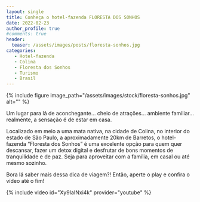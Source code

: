 ```yaml
---
layout: single
title: Conheça o hotel-fazenda FLORESTA DOS SONHOS
date: 2022-02-23
author_profile: true
#comments: true
header:
  teaser: /assets/images/posts/floresta-sonhos.jpg
categories: 
   - Hotel-fazenda
   - Colina 
   - Floresta dos Sonhos
   - Turismo
   - Brasil
---
```


{% include figure image_path="/assets/images/stock/floresta-sonhos.jpg" alt=""  %}

Um lugar para lá de aconchegante… cheio de atrações… ambiente familiar… realmente, a sensação é de estar em casa. 

Localizado em meio a uma mata nativa, na cidade de Colina, no interior do estado de São Paulo, a aproximadamente 20km de Barretos, o hotel-fazenda “Floresta dos Sonhos” é uma excelente opção para quem quer descansar, fazer um detox digital e desfrutar de bons momentos de tranquilidade e de paz. Seja para aproveitar com a família, em casal ou até mesmo sozinho.

Bora lá saber mais dessa dica de viagem?! Então, aperte o play e confira o vídeo até o fim! 

{% include video id="Xy9IaINxi4k" provider="youtube" %}